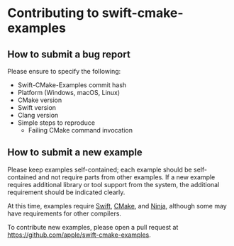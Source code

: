 # Contributing to swift-cmake-examples 

## How to submit a bug report

Please ensure to specify the following:

* Swift-CMake-Examples commit hash
* Platform (Windows, macOS, Linux)
* CMake version
* Swift version
* Clang version
* Simple steps to reproduce
  * Failing CMake command invocation

## How to submit a new example

Please keep examples self-contained; each example should be self-contained and
not require parts from other examples. If a new example requires additional
library or tool support from the system, the additional requirement should be
indicated clearly.

At this time, examples require [Swift](https://github.com/apple/swift),
[CMake](https://github.com/kitware/cmake), and
[Ninja](https://github.com/ninja-build/ninja), although some may have
requirements for other compilers.

To contribute new examples, please open a pull request at
https://github.com/apple/swift-cmake-examples.
